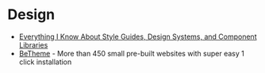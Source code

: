 # Design
* [Everything I Know About Style Guides, Design Systems, and Component Libraries](https://leerob.io/blog/style-guides-component-libraries-design-systems/)
* [BeTheme](https://themes.muffingroup.com/be/splash) - More than 450 small pre-built websites with super easy 1 click installation
